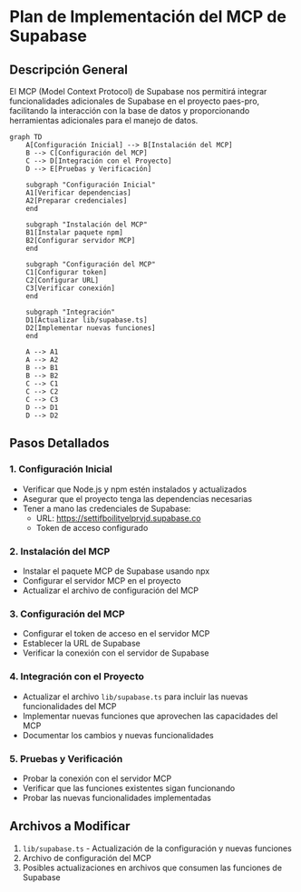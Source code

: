 # Plan de Implementación del MCP de Supabase

## Descripción General
El MCP (Model Context Protocol) de Supabase nos permitirá integrar funcionalidades adicionales de Supabase en el proyecto paes-pro, facilitando la interacción con la base de datos y proporcionando herramientas adicionales para el manejo de datos.

```mermaid
graph TD
    A[Configuración Inicial] --> B[Instalación del MCP]
    B --> C[Configuración del MCP]
    C --> D[Integración con el Proyecto]
    D --> E[Pruebas y Verificación]
    
    subgraph "Configuración Inicial"
    A1[Verificar dependencias]
    A2[Preparar credenciales]
    end
    
    subgraph "Instalación del MCP"
    B1[Instalar paquete npm]
    B2[Configurar servidor MCP]
    end
    
    subgraph "Configuración del MCP"
    C1[Configurar token]
    C2[Configurar URL]
    C3[Verificar conexión]
    end
    
    subgraph "Integración"
    D1[Actualizar lib/supabase.ts]
    D2[Implementar nuevas funciones]
    end
    
    A --> A1
    A --> A2
    B --> B1
    B --> B2
    C --> C1
    C --> C2
    C --> C3
    D --> D1
    D --> D2
```

## Pasos Detallados

### 1. Configuración Inicial
- Verificar que Node.js y npm estén instalados y actualizados
- Asegurar que el proyecto tenga las dependencias necesarias
- Tener a mano las credenciales de Supabase:
  - URL: https://settifboilityelprvjd.supabase.co
  - Token de acceso configurado

### 2. Instalación del MCP
- Instalar el paquete MCP de Supabase usando npx
- Configurar el servidor MCP en el proyecto
- Actualizar el archivo de configuración del MCP

### 3. Configuración del MCP
- Configurar el token de acceso en el servidor MCP
- Establecer la URL de Supabase
- Verificar la conexión con el servidor de Supabase

### 4. Integración con el Proyecto
- Actualizar el archivo `lib/supabase.ts` para incluir las nuevas funcionalidades del MCP
- Implementar nuevas funciones que aprovechen las capacidades del MCP
- Documentar los cambios y nuevas funcionalidades

### 5. Pruebas y Verificación
- Probar la conexión con el servidor MCP
- Verificar que las funciones existentes sigan funcionando
- Probar las nuevas funcionalidades implementadas

## Archivos a Modificar
1. `lib/supabase.ts` - Actualización de la configuración y nuevas funciones
2. Archivo de configuración del MCP
3. Posibles actualizaciones en archivos que consumen las funciones de Supabase